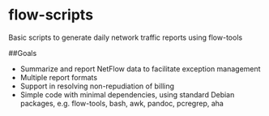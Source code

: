 # flow-scripts
Basic scripts to generate daily network traffic reports using flow-tools

##Goals

 - Summarize and report NetFlow data to facilitate exception management
 - Multiple report formats
 - Support in resolving non-repudiation of billing
 - Simple code with minimal dependencies, using standard Debian packages, e.g. flow-tools, bash, awk, pandoc, pcregrep, aha
